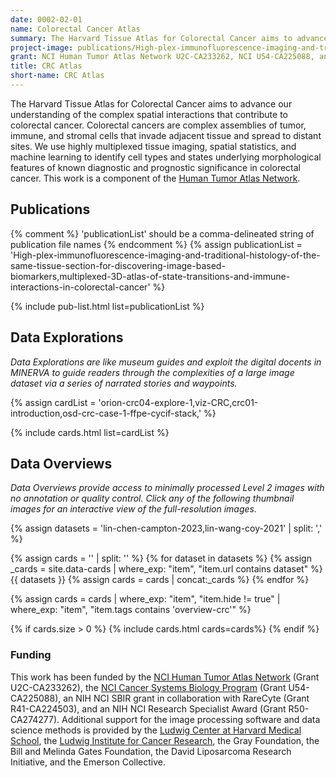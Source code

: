 ```yaml
---
date: 0002-02-01
name: Colorectal Cancer Atlas
summary: The Harvard Tissue Atlas for Colorectal Cancer aims to advance our understanding of the complex spatial interactions that contribute to colorectal cancer. Colorectal cancers are complex assemblies of tumor, immune, and stromal cells that invade adjacent tissue and spread to distant sites. We use highly multiplexed tissue imaging, spatial statistics, and machine learning to identify cell types and states underlying morphological features of known diagnostic and prognostic significance in colorectal cancer. This work is a component of the [Human Tumor Atlas Network](https://humantumoratlas.org/).  
project-image: publications/High-plex-immunofluorescence-imaging-and-traditional-histology-of-the-same-tissue-section-for-discovering-image-based-biomarkers-2.png
grant: NCI Human Tumor Atlas Network U2C-CA233262, NCI U54-CA225088, and the Ludwig Cancer Research Foundation
title: CRC Atlas
short-name: CRC Atlas
---
```


The Harvard Tissue Atlas for Colorectal Cancer aims to advance our understanding of the complex spatial interactions that contribute to colorectal cancer. Colorectal cancers are complex assemblies of tumor, immune, and stromal cells that invade adjacent tissue and spread to distant sites. We use highly multiplexed tissue imaging, spatial statistics, and machine learning to identify cell types and states underlying morphological features of known diagnostic and prognostic significance in colorectal cancer. This work is a component of the [Human Tumor Atlas Network](https://humantumoratlas.org/).  



## Publications
{% comment %}
  'publicationList' should be a comma-delineated string of publication file names
{% endcomment %}
{% assign publicationList = 'High-plex-immunofluorescence-imaging-and-traditional-histology-of-the-same-tissue-section-for-discovering-image-based-biomarkers,multiplexed-3D-atlas-of-state-transitions-and-immune-interactions-in-colorectal-cancer' %}

{% include pub-list.html list=publicationList %}

## Data Explorations
*Data Explorations are like museum guides and exploit the digital docents in MINERVA to guide readers through the complexities of a large image dataset via a series of narrated stories and waypoints.*

{% assign cardList = 'orion-crc04-explore-1,viz-CRC,crc01-introduction,osd-crc-case-1-ffpe-cycif-stack,' %}

{% include cards.html list=cardList %}

## Data Overviews
*Data Overviews provide access to minimally processed Level 2 images with no annotation or quality control. Click any of the following thumbnail images for an interactive view of the full-resolution images.*

{% assign datasets = 'lin-chen-campton-2023,lin-wang-coy-2021' | split: ',' %}

{% assign cards = '' | split: '' %}
{% for dataset in datasets %}
  {% assign _cards = site.data-cards | where_exp: "item", "item.url contains dataset" %}
  {{ datasets }}
  {% assign cards = cards | concat:_cards %}
{% endfor %}

{%
  assign cards = cards
  | where_exp: "item", "item.hide != true"
  | where_exp: "item", "item.tags contains 'overview-crc'"
%}

{% if cards.size > 0 %}
  {% include cards.html cards=cards%}
{% endif %}

### Funding
This work has been funded by the [NCI Human Tumor Atlas Network](https://www.cancer.gov/research/key-initiatives/moonshot-cancer-initiative/implementation/human-tumor-atlas) (Grant U2C-CA233262), the [NCI Cancer Systems Biology Program](https://csbconsortium.org/) (Grant U54-CA225088), an NIH NCI SBIR grant in collaboration with RareCyte (Grant R41-CA224503), and an NIH NCI Research Specialist Award (Grant R50-CA274277). Additional support for the image processing software and data science methods is provided by the [Ludwig Center at Harvard Medical School](https://ludwigcenter.hms.harvard.edu/), the [Ludwig Institute for Cancer Research](https://www.ludwigcancerresearch.org/), the Gray Foundation, the Bill and Melinda Gates Foundation, the David Liposarcoma Research Initiative, and the Emerson Collective.

